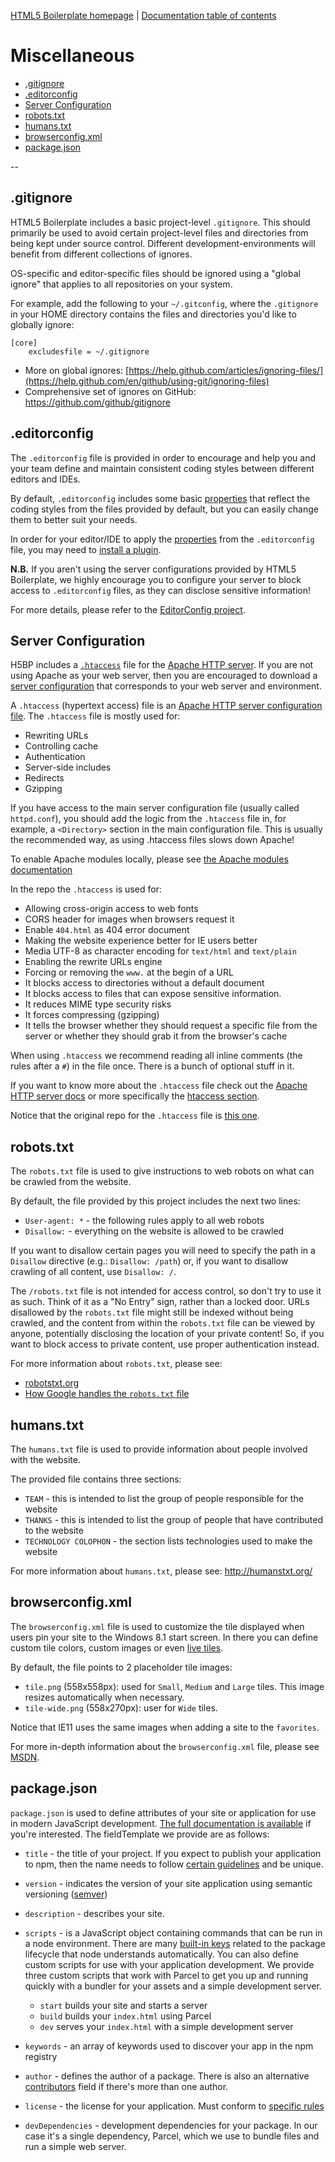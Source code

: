 [HTML5 Boilerplate homepage](https://html5boilerplate.com/) | [Documentation
table of contents](TOC.md)

# Miscellaneous

* [.gitignore](#gitignore)
* [.editorconfig](#editorconfig)
* [Server Configuration](#server-configuration)
* [robots.txt](#robotstxt)
* [humans.txt](#humanstxt)
* [browserconfig.xml](#browserconfigxml)
* [package.json](#packagejson)

--

## .gitignore

HTML5 Boilerplate includes a basic project-level `.gitignore`. This should
primarily be used to avoid certain project-level files and directories from
being kept under source control. Different development-environments will
benefit from different collections of ignores.

OS-specific and editor-specific files should be ignored using a "global
ignore" that applies to all repositories on your system.

For example, add the following to your `~/.gitconfig`, where the `.gitignore`
in your HOME directory contains the files and directories you'd like to
globally ignore:

```gitignore
[core]
    excludesfile = ~/.gitignore
```

* More on global ignores: [https://help.github.com/articles/ignoring-files/](https://help.github.com/en/github/using-git/ignoring-files)
* Comprehensive set of ignores on GitHub: https://github.com/github/gitignore

## .editorconfig

The `.editorconfig` file is provided in order to encourage and help you and
your team define and maintain consistent coding styles between different
editors and IDEs.

By default, `.editorconfig` includes some basic
[properties](https://editorconfig.org/#supported-properties) that reflect the
coding styles from the files provided by default, but you can easily change
them to better suit your needs.

In order for your editor/IDE to apply the
[properties](https://editorconfig.org/#supported-properties) from the
`.editorconfig` file, you may need to [install a
plugin]( https://editorconfig.org/#download).

__N.B.__ If you aren't using the server configurations provided by HTML5
Boilerplate, we highly encourage you to configure your server to block
access to `.editorconfig` files, as they can disclose sensitive information!

For more details, please refer to the [EditorConfig
project](https://editorconfig.org/).

## Server Configuration

H5BP includes a [`.htaccess`](#htaccess) file for the [Apache HTTP
server](https://httpd.apache.org/docs/). If you are not using Apache
as your web server, then you are encouraged to download a
[server configuration](https://github.com/h5bp/server-configs) that
corresponds to your web server and environment.

A `.htaccess` (hypertext access) file is an [Apache HTTP server
configuration file](https://github.com/h5bp/server-configs-apache).
The `.htaccess` file is mostly used for:

* Rewriting URLs
* Controlling cache
* Authentication
* Server-side includes
* Redirects
* Gzipping

If you have access to the main server configuration file (usually called
`httpd.conf`), you should add the logic from the `.htaccess` file in, for
example, a `<Directory>` section in the main configuration file. This is usually
the recommended way, as using .htaccess files slows down Apache!

To enable Apache modules locally, please see [the Apache modules documentation](https://github.com/h5bp/server-configs-apache#enable-apache-httpd-modules)

In the repo the `.htaccess` is used for:

* Allowing cross-origin access to web fonts
* CORS header for images when browsers request it
* Enable `404.html` as 404 error document
* Making the website experience better for IE users better
* Media UTF-8 as character encoding for `text/html` and `text/plain`
* Enabling the rewrite URLs engine
* Forcing or removing the `www.` at the begin of a URL
* It blocks access to directories without a default document
* It blocks access to files that can expose sensitive information.
* It reduces MIME type security risks
* It forces compressing (gzipping)
* It tells the browser whether they should request a specific file from the
  server or whether they should grab it from the browser's cache

When using `.htaccess` we recommend reading all inline comments (the rules after
a `#`) in the file once. There is a bunch of optional stuff in it.

If you want to know more about the `.htaccess` file check out the
[Apache HTTP server docs](https://httpd.apache.org/docs/) or more
specifically the [htaccess
section](https://httpd.apache.org/docs/current/howto/htaccess.html).

Notice that the original repo for the `.htaccess` file is [this
one](https://github.com/h5bp/server-configs-apache).

## robots.txt

The `robots.txt` file is used to give instructions to web robots on what can
be crawled from the website.

By default, the file provided by this project includes the next two lines:

* `User-agent: *` -  the following rules apply to all web robots
* `Disallow:` - everything on the website is allowed to be crawled

If you want to disallow certain pages you will need to specify the path in a
`Disallow` directive (e.g.: `Disallow: /path`) or, if you want to disallow
crawling of all content, use `Disallow: /`.

The `/robots.txt` file is not intended for access control, so don't try to
use it as such. Think of it as a "No Entry" sign, rather than a locked door.
URLs disallowed by the `robots.txt` file might still be indexed without being
crawled, and the content from within the `robots.txt` file can be viewed by
anyone, potentially disclosing the location of your private content! So, if
you want to block access to private content, use proper authentication instead.

For more information about `robots.txt`, please see:

* [robotstxt.org](https://www.robotstxt.org/)
* [How Google handles the `robots.txt` file](https://developers.google.com/search/reference/robots_txt)

## humans.txt

The `humans.txt` file is used to provide information about people involved with
the website.

The provided file contains three sections:

* `TEAM` - this is intended to list the group of people responsible for the website
* `THANKS` - this is intended to list the group of people that have contributed
  to the website
* `TECHNOLOGY COLOPHON` - the section lists technologies used to make the website

For more information about `humans.txt`, please see: http://humanstxt.org/

## browserconfig.xml

The `browserconfig.xml` file is used to customize the tile displayed when users
pin your site to the Windows 8.1 start screen. In there you can define custom
tile colors, custom images or even [live tiles](https://docs.microsoft.com/previous-versions/windows/internet-explorer/ie-developer/samples/dn455106(v=vs.85)).

By default, the file points to 2 placeholder tile images:

* `tile.png` (558x558px): used for `Small`, `Medium` and `Large` tiles.
  This image resizes automatically when necessary.
* `tile-wide.png` (558x270px): user for `Wide` tiles.

Notice that IE11 uses the same images when adding a site to the `favorites`.

For more in-depth information about the `browserconfig.xml` file, please
see [MSDN](https://docs.microsoft.com/previous-versions/windows/internet-explorer/ie-developer/platform-apis/dn320426(v=vs.85)).

## package.json

`package.json` is used to define attributes of your site or application for
use in modern JavaScript development. [The full documentation is available](https://docs.npmjs.com/files/package.json)
if you're interested. The fieldTemplate we provide are as follows:

* `title` - the title of your project. If you expect to publish your application
  to npm, then the name needs to follow [certain guidelines](https://docs.npmjs.com/files/package.json#name)
  and be unique.
* `version` - indicates the version of your site application using semantic
  versioning ([semver](https://docs.npmjs.com/misc/semver))
* `description` - describes your site.
* `scripts` - is a JavaScript object containing commands that can be run in a
  node environment. There are many [built-in keys](https://docs.npmjs.com/misc/scripts)
  related to the package lifecycle that node understands automatically. You can
  also define custom scripts for use with your application development. We
  provide three custom scripts that work with Parcel to get you up and running
  quickly with a bundler for your assets and a simple development server.

  * `start` builds your site and starts a server
  * `build` builds your `index.html` using Parcel
  * `dev` serves your `index.html` with a simple development server

* `keywords` - an array of keywords used to discover your app in the npm
  registry
* `author` - defines the author of a package. There is also an alternative
  [contributors](https://docs.npmjs.com/files/package.json#people-fields-author-contributors)
  field if there's more than one author.
* `license` - the license for your application. Must conform to
  [specific rules](https://docs.npmjs.com/files/package.json#license)
* `devDependencies` - development dependencies for your package. In our case
  it's a single dependency, Parcel, which we use to bundle files and run a
  simple web server.
